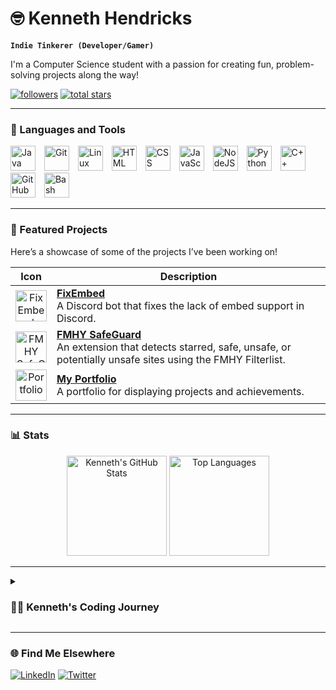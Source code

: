 # 🤓 Kenneth Hendricks

**`Indie Tinkerer (Developer/Gamer)`**

I'm a Computer Science student with a passion for creating fun, problem-solving projects along the way!

<p align="left">
   <a href="https://github.com/kenhendricks00?tab=followers">
      <img alt="followers" title="Follow me on Github" src="https://custom-icon-badges.demolab.com/github/followers/kenhendricks00?color=236ad3&labelColor=1155ba&style=for-the-badge&logo=person-add&label=Follow&logoColor=white"/></a>
   <a href="https://github.com/kenhendricks00?tab=repositories&sort=stargazers">
      <img alt="total stars" title="Total stars on GitHub" src="https://custom-icon-badges.demolab.com/github/stars/kenhendricks00?color=55960c&style=for-the-badge&labelColor=488207&logo=star"/></a>
</p>

---

### 🧰 Languages and Tools

<p align="left">
  <img src="https://cdn.jsdelivr.net/gh/devicons/devicon/icons/java/java-original.svg" alt="Java" width="40" height="40" style="margin-right:10px;"/>
  <img src="https://cdn.jsdelivr.net/gh/devicons/devicon/icons/git/git-original.svg" alt="Git" width="40" height="40" style="margin-right:10px;"/>
  <img src="https://cdn.jsdelivr.net/gh/devicons/devicon/icons/linux/linux-original.svg" alt="Linux" width="40" height="40" style="margin-right:10px;"/>
  <img src="https://cdn.jsdelivr.net/gh/devicons/devicon/icons/html5/html5-plain.svg" alt="HTML" width="40" height="40" style="margin-right:10px;"/>
  <img src="https://cdn.jsdelivr.net/gh/devicons/devicon/icons/css3/css3-plain.svg" alt="CSS" width="40" height="40" style="margin-right:10px;"/>
  <img src="https://cdn.jsdelivr.net/gh/devicons/devicon/icons/javascript/javascript-plain.svg" alt="JavaScript" width="40" height="40" style="margin-right:10px;"/>
  <img src="https://cdn.jsdelivr.net/gh/devicons/devicon/icons/nodejs/nodejs-original.svg" alt="NodeJS" width="40" height="40" style="margin-right:10px;"/>
  <img src="https://cdn.jsdelivr.net/gh/devicons/devicon/icons/python/python-plain.svg" alt="Python" width="40" height="40" style="margin-right:10px;"/>
  <img src="https://cdn.jsdelivr.net/gh/devicons/devicon/icons/cplusplus/cplusplus-line.svg" alt="C++" width="40" height="40" style="margin-right:10px;"/>
  <img src="https://cdn.jsdelivr.net/gh/devicons/devicon/icons/github/github-original.svg" alt="GitHub" width="40" height="40" style="margin-right:10px;"/>
  <img src="https://cdn.jsdelivr.net/gh/devicons/devicon/icons/bash/bash-original.svg" alt="Bash" width="40" height="40" style="margin-right:10px;"/>
</p>

---

### 🚀 Featured Projects

Here’s a showcase of some of the projects I’ve been working on!

| Icon | Description |
|:---:|---|
| <img src="https://github.com/kenhendricks00/FixEmbed/blob/main/assets/logo.png" alt="FixEmbed" width="50"/> | **[FixEmbed](https://github.com/kenhendricks00/FixEmbed)** <br> A Discord bot that fixes the lack of embed support in Discord. |
| <img src="https://github.com/fmhy/FMHY-SafeGuard/blob/main/assets/logo.png" alt="FMHY SafeGuard" width="50"/> | **[FMHY SafeGuard](https://github.com/fmhy/FMHY-SafeGuard)** <br> An extension that detects starred, safe, unsafe, or potentially unsafe sites using the FMHY Filterlist. |
| <img src="https://avatars.githubusercontent.com/u/50819541?s=400&u=eb0e78c5a6834d22e5d72baf47e1bc4f717ce81a&v=4" alt="Portfolio" width="50"/> | **[My Portfolio](https://github.com/kenhendricks00/minimal-portfolio)** <br> A portfolio for displaying projects and achievements. |

---

### 📊 Stats

<p align="center">
  <img src="https://github-readme-stats.vercel.app/api?username=kenhendricks00&show_icons=true&theme=gruvbox" alt="Kenneth's GitHub Stats" height="160"/>
  <img src="https://github-readme-stats.vercel.app/api/top-langs/?username=kenhendricks00&layout=compact&theme=gruvbox" alt="Top Languages" height="160"/>
</p>

---

<details>
  <summary><h3>👨‍💻 Kenneth's Coding Journey</h3></summary>
   I started my coding journey at 11 by watching the YouTuber TinkerNut’s videos on making websites. Soon after, I bought physical books on coding and reverse-engineered existing websites as Google released their Material Design language, which inspired me. Today, I am attending the Community College of Philadelphia, majoring in Computer Science, with the goal of transferring to Temple University. I’m passionate about learning everything I can about programming, Linux, and Unix and creating cool personal projects along the way!
</details>

---

### 🌐 Find Me Elsewhere
<p align="left">
  <a href="https://www.linkedin.com/in/kennethhendricksjr/">
    <img alt="LinkedIn" title="Connect on LinkedIn" src="https://img.shields.io/badge/-LinkedIn-blue?style=for-the-badge&logo=linkedin"/></a>
  <a href="https://x.com/kenhendricksjr">
    <img alt="Twitter" title="Follow me on Twitter" src="https://img.shields.io/badge/-Twitter-blue?style=for-the-badge&logo=twitter"/></a>
</p>
